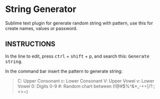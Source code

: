 # String Generator #
Sublime text plugin for generate random string with pattern, use this for create names, values or password.

## INSTRUCTIONS ##
In the line to edit, press <kbd>ctrl</kbd> + <kbd>shift</kbd> + <kbd>p</kbd>, and search this: <kbd>Generate string</kbd>.

In the command bar insert the pattern to generate string:

>C: Upper Consonant
>c: Lower Consonant
>V: Upper Vowel
>v: Lower Vowel
>0: Digits 0-9
>\#: Random chart between (!@#$%^&*_-+=|/?:;<>~)

